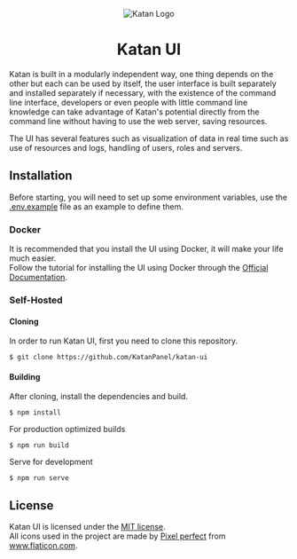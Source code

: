 <p align="center"><img src="https://i.imgur.com/A4T861z.png" alt="Katan Logo"/></p>
<h1 align="center">Katan UI</h1>

Katan is built in a modularly independent way, one thing depends on the other but each can be used by itself, the user interface is built separately and installed separately if necessary, with the existence of the command line interface, developers or even people with little command line knowledge can take advantage of Katan's potential directly from the command line without having to use the web server, saving resources.

The UI has several features such as visualization of data in real time such as use of resources and logs, handling of users, roles and servers.

## Installation
Before starting, you will need to set up some environment variables, use the [.env.example](https://github.com/KatanPanel/katan-ui/blob/dev/.env.example) file as an example to define them.

### Docker
It is recommended that you install the UI using Docker, it will make your life much easier.\
Follow the tutorial for installing the UI using Docker through the [Official Documentation](https://github.com/KatanPanel/katan-website).

### Self-Hosted
#### Cloning
In order to run Katan UI, first you need to clone this repository.
```
$ git clone https://github.com/KatanPanel/katan-ui
```

#### Building
After cloning, install the dependencies and build.
```
$ npm install
```

For production optimized builds
```
$ npm run build
```

Serve for development
```
$ npm run serve
```

## License
Katan UI is licensed under the [MIT license](https://github.com/KatanPanel/katan-ui/blob/master/LICENSE).\
All icons used in the project are made by <a href="https://www.flaticon.com/br/autores/pixel-perfect" title="Pixel perfect">Pixel perfect</a> from <a href="https://www.flaticon.com/br/" title="Flaticon">www.flaticon.com</a>.
